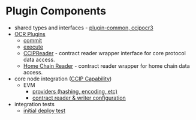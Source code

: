# Plugin Components

* shared types and interfaces - [plugin-common, ccipocr3](https://github.com/goplugin/plugin-common/tree/main/pkg/types/ccipocr3)
* [OCR Plugins](https://github.com/goplugin/plugin-ccip)
  * [commit](https://github.com/goplugin/plugin-ccip/tree/main/commit)
  * [execute](https://github.com/goplugin/plugin-ccip/tree/main/execute)
  * [CCIPReader](https://github.com/goplugin/plugin-ccip/blob/main/pkg/reader/ccip.go) - contract reader wrapper interface for core protocol data access.
  * [Home Chain Reader](https://github.com/goplugin/plugin-ccip/blob/main/pkg/reader/home_chain.go) - contract reader wrapper for home chain data access.
* core node integration ([CCIP Capability](https://github.com/goplugin/pluginv3.0/tree/develop/core/capabilities/ccip))
  * EVM
    * [providers (hashing, encoding, etc)](https://github.com/goplugin/pluginv3.0/tree/develop/core/capabilities/ccip/ccipevm)
    * [contract reader & writer configuration](https://github.com/goplugin/pluginv3.0/tree/develop/core/capabilities/ccip/configs/evm)
* integration tests
    * [initial deploy test](https://github.com/goplugin/pluginv3.0/blob/develop/integration-tests/deployment/ccip/changeset/initial_deploy_test.go)

